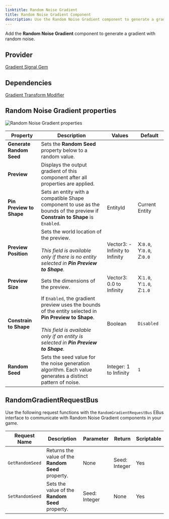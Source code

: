 ```yaml
---
linktitle: Random Noise Gradient
title: Random Noise Gradient Component
description: Use the Random Noise Gradient component to generate a gradient from a random noise algorithm in Open 3D Engine (O3DE).
---
```


Add the **Random Noise Gradient** component to generate a gradient with random noise.

## Provider

[Gradient Signal Gem](/docs/user-guide/gems/reference/utility/gradient-signal)

## Dependencies ##

[Gradient Transform Modifier](/docs/user-guide/components/reference/gradient-modifiers/gradient-transform-modifier)

## Random Noise Gradient properties

![Random Noise Gradient properties](/images/user-guide/components/reference/gradients/random-noise-gradient-component.png)

| Property | Description | Values | Default |
|-|-|-|-|
| **Generate Random Seed** | Sets the **Random Seed** property below to a random value. | | |
| **Preview** | Displays the output gradient of this component after all properties are applied. | | |
| **Pin Preview to Shape** | Sets an entity with a compatible Shape component to use as the bounds of the preview if **Constrain to Shape** is `Enabled`. | EntityId | Current Entity |
| **Preview Position** | Sets the world location of the preview.<br> <br>*This field is available only if there is no entity selected in **Pin Preview to Shape**.* | Vector3: -Infinity to Infinity | X:`0.0`, Y:`0.0`, Z:`0.0` |
| **Preview Size** | Sets the dimensions of the preview. | Vector3: 0.0 to Infinity | X:`1.0`, Y:`1.0`, Z:`1.0` |
| **Constrain to Shape** | If `Enabled`, the gradient preview uses the bounds of the entity selected in **Pin Preview to Shape**.<br> <br>*This field is available only if an entity is selected in **Pin Preview to Shape**.* | Boolean | `Disabled` |
| **Random Seed** | Sets the seed value for the noise generation algorithm. Each value generates a distinct pattern of noise. | Integer: 1 to Infinity | `1` |

## RandomGradientRequestBus

Use the following request functions with the `RandomGradientRequestBus` EBus interface to communicate with Random Noise Gradient components in your game.

| Request Name | Description | Parameter | Return | Scriptable |
|-|-|-|-|-|
| `GetRandomSeed` | Returns the value of the **Random Seed** property. | None | Seed: Integer | Yes |
| `SetRandomSeed` | Sets the value of the **Random Seed** property. | Seed: Integer | None | Yes |
